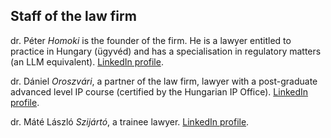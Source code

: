 ##  Staff of the law firm

dr. Péter *Homoki* is the founder of the firm. He is a lawyer entitled to practice in Hungary (ügyvéd) and has  a specialisation in regulatory matters (an LLM equivalent). <a href="https://www.linkedin.com/in/homoki" target="_blank">LinkedIn profile</a>.

dr. Dániel *Oroszvári*, a partner of the law firm, lawyer with a post-graduate advanced level IP course (certified by the Hungarian IP Office). <a href="https://www.linkedin.com/in/daniel-oroszvari-609b64116/" target="_blank">LinkedIn profile</a>.

dr. Máté László *Szijártó*, a trainee lawyer. <a href="https://www.linkedin.com/in/m%C3%A1t%C3%A9-szij%C3%A1rt%C3%B3-295a84139" target="_blank">LinkedIn profile</a>.
